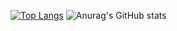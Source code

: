 [![Top Langs](https://github-readme-stats.vercel.app/api/top-langs/?username=koungq)](https://github.com/anuraghazra/github-readme-stats)
![Anurag's GitHub stats](https://github-readme-stats.vercel.app/api?username=koungq&hide=contribs,prs&show_icons=true&theme=graywhite)

